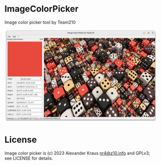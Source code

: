 # ImageColorPicker
Image color picker tool by Team210

![Screenshot](https://github.com/LeStahL/ImageColorPicker/blob/master/screenshot.png?raw=true)

# License
Image color picker is (c) 2023 Alexander Kraus <nr4@z10.info> and GPLv3; see LICENSE for details.
